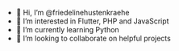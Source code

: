 - 👋 Hi, I’m @friedelinehustenkraehe
- 👀 I’m interested in Flutter, PHP and JavaScript
- 🌱 I’m currently learning Python
- 💞️ I’m looking to collaborate on helpful projects

<!---
friedelinehustenkraehe/friedelinehustenkraehe is a ✨ special ✨ repository because its `README.md` (this file) appears on your GitHub profile.
You can click the Preview link to take a look at your changes.
--->
